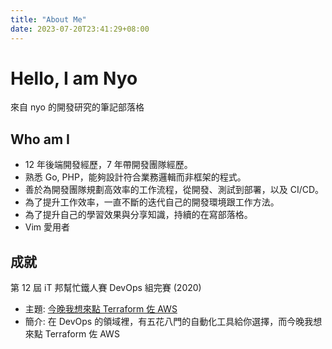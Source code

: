 ```yaml
---
title: "About Me"
date: 2023-07-20T23:41:29+08:00
---
```


# Hello, I am Nyo

來自 nyo 的開發研究的筆記部落格

## Who am I

- 12 年後端開發經歷，7 年帶開發團隊經歷。
- 熟悉 Go, PHP，能夠設計符合業務邏輯而非框架的程式。
- 善於為開發團隊規劃高效率的工作流程，從開發、測試到部署，以及 CI/CD。
- 為了提升工作效率，一直不斷的迭代自己的開發環境跟工作方法。
- 為了提升自己的學習效果與分享知識，持續的在寫部落格。
- Vim 愛用者

## 成就
第 12 屆 iT 邦幫忙鐵人賽 DevOps 組完賽 (2020)
- 主題: [今晚我想來點 Terraform 佐 AWS](https://ithelp.ithome.com.tw/users/20129946/ironman/3383)
- 簡介: 在 DevOps 的領域裡，有五花八門的自動化工具給你選擇，而今晚我想來點 Terraform 佐 AWS
